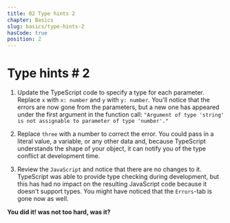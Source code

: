 ```yaml
---
title: 02 Type hints 2
chapter: Basics
slug: basics/type-hints-2
hasCode: true
position: 2
---
```


# Type hints # 2

1. Update the TypeScript code to specify a type for each parameter. Replace `x` with `x: number` and `y` with `y: number`.
   You'll notice that the errors are now gone from the parameters, but a new one has appeared under the first argument in the function call:
   `"Argument of type 'string' is not assignable to parameter of type 'number'."`

2. Replace `three` with a number to correct the error.
   You could pass in a literal value, a variable, or any other data and, because TypeScript understands the shape of your object, it can notify you of the type conflict at development time.

3. Review the `JavaScript` and notice that there are no changes to it.
   TypeScript was able to provide type checking during development, but this has had no impact on the resulting JavaScript code because it doesn't support types.
   You might have noticed that the `Errors`-tab is gone now as well.

**You did it! was not too hard, was it?**

